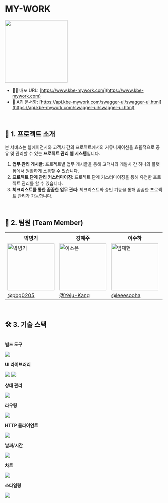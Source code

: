 # MY-WORK

<img src="./images/mywork-logo.png" width="200px" />

* 🧑‍💻 배포 URL: [https://www.kbe-mywork.com](https://www.kbe-mywork.com)
* 📄 API 문서화: [https://api.kbe-mywork.com/swagger-ui/swagger-ui.html](https://api.kbe-mywork.com/swagger-ui/swagger-ui.html)

<br />

## 📝 1. 프로젝트 소개

본 서비스는 웹에이전시와 고객사 간의 프로젝트에서의 커뮤니케이션을 효율적으로 공유 및 관리할 수 있는 **프로젝트 관리 웹 시스템**입니다.

1. **업무 관리 게시글**: 프로젝트별 업무 게시글을 통해 고객사와 개발사 간 하나의 플랫폼에서 원활하게 소통할 수 있습니다.
2. **프로젝트 단계 관리 커스터마이징**: 프로젝트 단계 커스터마이징을 통해 유연한 프로젝트 관리를 할 수 있습니다.
3. **체크리스트를 통한 꼼꼼한 업무 관리**: 체크리스트와 승인 기능을 통해 꼼꼼한 프로젝트 관리가 가능합니다.

<br />

## 👥 2. 팀원 (Team Member)

<table>
  <tr>
    <th>박병기</th>
    <th>강예주</th>
    <th>이수하</th>
    <th>함성준</th>
  </tr>
  <tr>
    <td><img src="https://avatars.githubusercontent.com/u/48561660?v=4" width="150" height="150" alt="박병기"></td>
    <td><img src="https://avatars.githubusercontent.com/u/98391406?v=4" width="150" height="150" alt="이소은"></td>
    <td><img src="https://avatars.githubusercontent.com/u/106977054?v=4" width="150" height="150" alt="임재현"></td>
    <td><img src="https://avatars.githubusercontent.com/u/206319376?v=4" width="150" height="150" alt="안지현"></td> 
  </tr>
  <tr>
    <td><a href="https://github.com/pbg0205/">@pbg0205</a></td>
    <td><a href="https://github.com/Yeju-Kang">@Yeju-Kang</a></td>
    <td><a href="https://github.com/myaeba">@leeesooha</a></td>
    <td><a href="https://github.com/HMHMHMJUN">@HMHMHMJUN</a></td>
  </tr>
</table>

<br>

## 🛠️ 3. 기술 스택

<div style="display:flex; flex-direction:column; align-items:flex-start;">
<div> <p><strong>빌드 도구</strong></p> <img src="https://img.shields.io/badge/Vite-646CFF?style=for-the-badge&logo=Vite&logoColor=white"/> <p><strong>UI 라이브러리</strong></p> <img src="https://img.shields.io/badge/React-61DAFB?style=for-the-badge&logo=React&logoColor=black"/> <img src="https://img.shields.io/badge/Material_UI-007FFF?style=for-the-badge&logo=Material-UI&logoColor=white"/> <p><strong>상태 관리</strong></p> <img src="https://img.shields.io/badge/Redux_Toolkit-764ABC?style=for-the-badge&logo=Redux&logoColor=white"/> <p><strong>라우팅</strong></p> <img src="https://img.shields.io/badge/React_Router-CA4245?style=for-the-badge&logo=react-router&logoColor=white"/> <p><strong>HTTP 클라이언트</strong></p> <img src="https://img.shields.io/badge/axios-5A29E4?style=for-the-badge&logo=axios&logoColor=white"/> <p><strong>날짜/시간</strong></p> <img src="https://img.shields.io/badge/Day.js-2C3381?style=for-the-badge&logo=dayjs&logoColor=white"/> <p><strong>차트</strong></p> <img src="https://img.shields.io/badge/Recharts-FF6384?style=for-the-badge&logo=Recharts&logoColor=white"/> <p><strong>스타일링</strong></p> <img src="https://img.shields.io/badge/Sass-CD6799?style=for-the-badge&logo=Sass&logoColor=white"/> </div>
    </div>
</div>

<br>

